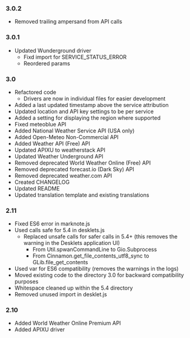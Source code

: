 
### 3.0.2

* Removed trailing ampersand from API calls

### 3.0.1

* Updated Wunderground driver
  * Fixd import for SERVICE_STATUS_ERROR
  * Reordered params

### 3.0

* Refactored code
  * Drivers are now in individual files for easier development
* Added a last updated timestamp above the service attribution
* Updated location and API key settings to be per service
* Added a setting for displaying the region where supported
* Fixed meteoblue API
* Added National Weather Service API (USA only)
* Added Open-Meteo Non-Commercial API
* Added Weather API (Free) API
* Updated APIXU to weatherstack API
* Updated Weather Underground API
* Removed deprecated World Weather Online (Free) API
* Removed deprecated forecast.io (Dark Sky) API
* Removed deprecated weather.com API
* Created CHANGELOG
* Updated README
* Updated translation template and existing translations

### 2.11

* Fixed ES6 error in marknote.js
* Used calls safe for 5.4 in desklets.js
  * Replaced unsafe calls for safer calls in 5.4+ (this removes the warning in
    the Desklets application UI)
    * From Util.spwanCommandLine to Gio.Subprocess
    * From Cinnamon.get_file_contents_utf8_sync to GLib.file_get_contents
* Used var for ES6 compatibility (removes the warnings in the logs)
* Moved existing code to the directory 3.0 for backward compatibility purposes
* Whitespace cleaned up within the 5.4 directory
* Removed unused import in desklet.js

### 2.10

* Added World Weather Online Premium API
* Added APIXU driver
